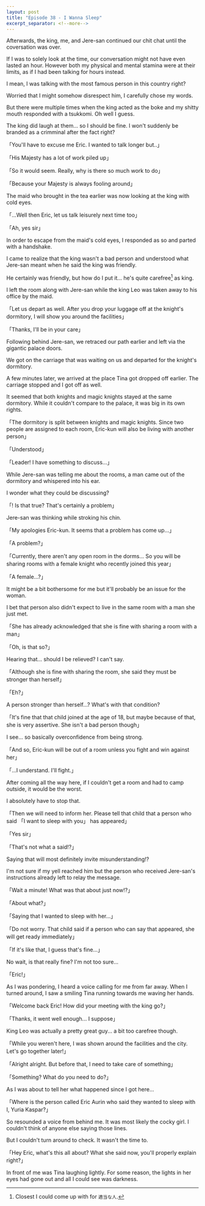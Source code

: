 ```yaml
---
layout: post
title: "Episode 38 - I Wanna Sleep"
excerpt_separator: <!--more-->
---
```


Afterwards, the king, me, and Jere-san continued our chit chat until the coversation was over.

If I was to solely look at the time, our conversation might not have even lasted an hour. However both my physical and mental stamina were at their limits, as if I had been talking for hours instead.

I mean, I was talking with the most famous person in this country right?

Worried that I might somehow disrespect him, I carefully chose my words.

But there were multiple times when the king acted as the boke and my shitty mouth responded with a tsukkomi. Oh well I guess.

The king did laugh at them... so I should be fine. I won't suddenly be branded as a crimminal after the fact right?

<!--more-->

「You'll have to excuse me Eric. I wanted to talk longer but..」

「His Majesty has a lot of work piled up」

「So it would seem. Really, why is there so much work to do」

「Because your Majesty is always fooling around」

The maid who brought in the tea earlier was now looking at the king with cold eyes.

「...Well then Eric, let us talk leisurely next time too」

「Ah, yes sir」

In order to escape from the maid's cold eyes, I responded as so and parted with a handshake.

I came to realize that the king wasn't a bad person and understood what Jere-san meant when he said the king was friendly.

He certainly was friendly, but how do I put it... he's quite carefree[^1] as king.

I left the room along with Jere-san while the king Leo was taken away to his office by the maid.

「Let us depart as well. After you drop your luggage off at the knight's dormitory, I will show you around the facilities」

「Thanks, I'll be in your care」

Following behind Jere-san, we retraced our path earlier and left via the gigantic palace doors.

We got on the carriage that was waiting on us and departed for the knight's dormitory.

A few minutes later, we arrived at the place Tina got dropped off earlier. The carriage stopped and I got off as well.

It seemed that both knights and magic knights stayed at the same dormitory. While it couldn't compare to the palace, it was big in its own rights.

「The dormitory is split between knights and magic knights. Since two people are assigned to each room, Eric-kun will also be living with another person」

「Understood」

「Leader! I have something to discuss...」

While Jere-san was telling me about the rooms, a man came out of the dormitory and whispered into his ear.

I wonder what they could be discussing?

「! Is that true? That's certainly a problem」

Jere-san was thinking while stroking his chin.

「My apologies Eric-kun. It seems that a problem has come up...」

「A problem?」

「Currently, there aren't any open room in the dorms... So you will be sharing rooms with a female knight who recently joined this year」

「A female...?」

It might be a bit bothersome for me but it'll probably be an issue for the woman.

I bet that person also didn't expect to live in the same room with a man she just met.

「She has already acknowledged that she is fine with sharing a room with a man」

「Oh, is that so?」

Hearing that... should I be relieved? I can't say.

「Although she is fine with sharing the room, she said they must be stronger than herself」

「Eh?」

A person stronger than herself...? What's with that condition?

「It's fine that that child joined at the age of 18, but maybe because of that, she is very assertive. She isn't a bad person though」

I see... so basically overconfidence from being strong.

「And so, Eric-kun will be out of a room unless you fight and win against her」

「...I understand. I'll fight.」

After coming all the way here, if I couldn't get a room and had to camp outside, it would be the worst.

I absolutely have to stop that.

「Then we will need to inform her. Please tell that child that a person who said 「I want to sleep with you」 has appeared」

「Yes sir」

「That's not what a said!?」

Saying that will most definitely invite misunderstanding!?

I'm not sure if my yell reached him but the person who received Jere-san's instructions already left to relay the message.

「Wait a minute! What was that about just now!?」

「About what?」

「Saying that I wanted to sleep with her...」

「Do not worry. That child said if a person who can say that appeared, she will get ready immediately」

「If it's like that, I guess that's fine...」

No wait, is that really fine? I'm not too sure...

「Eric!」

As I was pondering, I heard a voice calling for me from far away. When I turned around, I saw a smiling Tina running towards me waving her hands.

「Welcome back Eric! How did your meeting with the king go?」

「Thanks, it went well enough... I suppose」

King Leo was actually a pretty great guy... a bit too carefree though.

「While you weren't here, I was shown around the facilities and the city. Let's go together later!」

「Alright alright. But before that, I need to take care of something」

「Something? What do you need to do?」

As I was about to tell her what happened since I got here...

「Where is the person called Eric Aurin who said they wanted to sleep with I, Yuria Kaspar?」

So resounded a voice from behind me. It was most likely the cocky girl. I couldn't think of anyone else saying those lines.

But I couldn't turn around to check. It wasn't the time to.

「Hey Eric, what's this all about? What she said now, you'll properly explain right?」

In front of me was Tina laughing lightly. For some reason, the lights in her eyes had gone out and all I could see was darkness.

[^1]: Closest I could come up with for `適当な人`.
